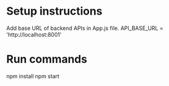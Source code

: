 # Setup instructions
Add base URL of backend APIs in App.js file.
API_BASE_URL = 'http://localhost:8001'

# Run commands
npm install
npm start

